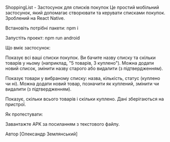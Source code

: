 ShoppingList - Застосунок для списків покупок
Це простий мобільний застосунок, який допомагає створювати та керувати списками покупок. Зроблений на React Native.

Встановіть потрібні пакети:
npm i


Запустіть проект:
npm run android



Що вміє застосунок:


Показує всі ваші списки покупок.
Ви бачите назву списку та скільки товарів у ньому (наприклад, "5 товарів, 3 куплено").
Можна додати новий список, змінити назву старого або видалити (з підтвердженням).


Показує товари у вибраному списку: назва, кількість, статус (куплено чи ні).
Можна додати новий товар, позначити як куплений, змінити чи видалити (з підтвердженням).


Показує, скільки всього товарів і скільки куплено.
Дані зберігаються на пристрої.



Як протестувати:

Завантажте APK за посиланням з текстового файлу.


Автор
[Олександр Землянський]
